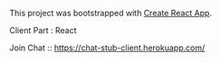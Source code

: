 This project was bootstrapped with [Create React App](https://github.com/facebook/create-react-app).

Client Part : React

Join Chat :: https://chat-stub-client.herokuapp.com/
